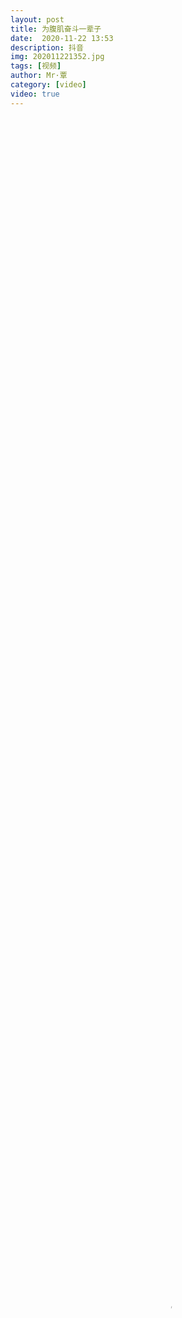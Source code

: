 ```yaml
---
layout: post
title: 为腹肌奋斗一辈子
date:  2020-11-22 13:53
description: 抖音
img: 202011221352.jpg
tags: [视频]
author: Mr·覃
category: [video]
video: true
---
```

<video controls preload="auto" poster="/assets/img/202011221352.jpg" width="100%" height="100%" src="https://www.wmnhw.workers.dev/0:/%E5%B8%85%E5%93%A5%E8%A7%86%E9%A2%91/Mr%C2%B7%E8%A6%83/%E4%B8%BA%E8%85%B9%E8%82%8C%E5%A5%8B%E6%96%97%E4%B8%80%E8%BE%88%E5%AD%90.mp4"></video>
     

